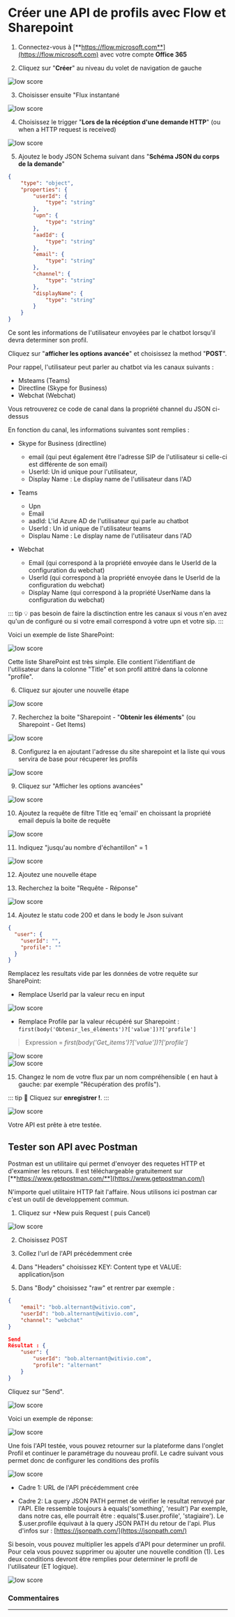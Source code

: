 # Créer une API de profils avec Flow et Sharepoint



1.  Connectez-vous à [**https://flow.microsoft.com**](https://flow.microsoft.com) avec votre compte **Office 365**

2.  Cliquez sur "**Créer**" au niveau du volet de navigation de gauche

<div class="image_center">
  <img :src="$withBase('/assets/img/fr/profil/api1.png')" alt="low score">
</div>

3. Choisisser ensuite "Flux instantané

<div class="image_center">
  <img :src="$withBase('/assets/img/fr/profil/api2.png')" alt="low score">
</div>

4.  Choisissez le trigger "**Lors de la récéption d'une demande HTTP**" (ou when a HTTP request is received)

<div class="image_center">
  <img :src="$withBase('/assets/img/fr/profil/api3.png')" alt="low score">
</div>




5. Ajoutez le body JSON Schema suivant dans "**Schéma JSON du corps de la demande**"

``` JSON
{
    "type": "object",
    "properties": {
        "userId": {
            "type": "string"
        },
        "upn": {
            "type": "string"
        },
        "aadId": {
            "type": "string"
        },
        "email": {
            "type": "string"
        },
        "channel": {
            "type": "string"
        },
        "displayName": {
            "type": "string"
        }
    }
}
```


Ce sont les informations de l'utilisateur envoyées par le chatbot lorsqu'il devra determiner son profil.

Cliquez sur "**afficher les options avancée**" et choisissez la method "**POST**".  
  
Pour rappel, l'utilisateur peut parler au chatbot via les canaux suivants :

-   Msteams (Teams)
-   Directline (Skype for Business)
-   Webchat (Webchat)

Vous retrouverez ce code de canal dans la propriété channel du JSON ci-dessus

En fonction du canal, les informations suivantes sont remplies :

-   Skype for Business (directline)

    -   email (qui peut également être l'adresse SIP de l'utilisateur si celle-ci est différente de son email)
    -   UserId: Un id unique pour l'utilisateur,
    -   Display Name :  Le display name de l'utilisateur dans l'AD

-   Teams

    -   Upn
    -   Email
    -   aadId: L'id Azure AD de l'utilisateur qui parle au chatbot
    -   UserId : Un id unique de l'utilisateur teams
    -   Displau Name : Le display name de l'utilisateur dans l'AD

-   Webchat

    -   Email (qui correspond à la propriété envoyée dans le UserId de la configuration du webchat)
    -   UserId (qui correspond à la propriété envoyée dans le UserId de la configuration du webchat)
    -   Display Name (qui correspond à la propriété UserName dans la configuration du webchat)

::: tip 💡
pas besoin de faire la disctinction entre les canaux si vous n'en avez qu'un de configuré ou si votre email correspond à votre upn et votre sip.
:::

Voici un exemple de liste SharePoint:

<div class="image_center">
  <img :src="$withBase('/assets/img/fr/profil/api4.jpg')" alt="low score">
</div>

Cette liste SharePoint est très simple. Elle contient l'identifiant de l'utilisateur dans la colonne "Title" et son profil attitré dans la colonne "profile".


6. Cliquez sur ajouter une nouvelle étape

<div class="image_center">
  <img :src="$withBase('/assets/img/fr/profil/api5.png')" alt="low score">
</div>


7. Recherchez la boite "Sharepoint - "**Obtenir les éléments**" (ou Sharepoint - Get Items)

<div class="image_center">
  <img :src="$withBase('/assets/img/fr/profil/api6.png')" alt="low score">
</div>

8.  Configurez la en ajoutant l'adresse du site sharepoint et la liste qui vous servira de base pour récuperer les profils

<div class="image_center">
  <img :src="$withBase('/assets/img/fr/profil/api7.png')" alt="low score">
</div>

9. Cliquez sur "Afficher les options avancées"

<div class="image_center">
  <img :src="$withBase('/assets/img/fr/profil/api8.png')" alt="low score">
</div>

10. Ajoutez la requête de filtre Title eq 'email' en choissant la propriété email depuis la boite de requête

<div class="image_center">
  <img :src="$withBase('/assets/img/fr/profil/api9.png')" alt="low score">
</div>

11. Indiquez "jusqu'au nombre d'échantillon" = 1

<div class="image_center">
  <img :src="$withBase('/assets/img/fr/profil/api10.png')" alt="low score">
</div>

12. Ajoutez une nouvelle étape

13. Recherchez la boite "Requête - Réponse"

<div class="image_center">
  <img :src="$withBase('/assets/img/fr/profil/api11.png')" alt="low score">
</div>

14. Ajoutez le statu code 200 et dans le body le Json suivant

```JSON
{
  "user": {
    "userId": "",
    "profile": ""
  }
}
```

Remplacez les resultats vide par les données de votre requête sur SharePoint:

-   Remplace UserId par la valeur recu en input

<div class="image_center">
  <img :src="$withBase('/assets/img/fr/profil/api12.png')" alt="low score">
</div>

-   Remplace Profile par la valeur récupéré sur Sharepoint : ```first(body('Obtenir_les_éléments')?['value'])?['profile']```

>   Expression = *first(body('Get_items')?['value'])?['profile']*

<div class="image_center">
  <img :src="$withBase('/assets/img/fr/profil/api13.png')" alt="low score">
</div>

<div class="image_center">
  <img :src="$withBase('/assets/img/fr/profil/api14.png')" alt="low score">
</div>

15. Changez le nom de votre flux par un nom compréhensible ( en haut à gauche: par exemple "Récupération des profils").

::: tip 💾
Cliquez sur **enregistrer !**.
:::

<div class="image_center">
  <img :src="$withBase('/assets/img/fr/profil/api15.png')" alt="low score">
</div>


Votre API est prête à etre testée.

## Tester son API avec Postman

Postman est un utilitaire qui permet d'envoyer des requetes HTTP et d'examiner les retours. Il est téléchargeable gratuitement sur [**https://www.getpostman.com/**](https://www.getpostman.com/)

N'importe quel utilitaire HTTP fait l'affaire. Nous utilisons ici postman car c'est un outil de developpement commun.

1. Cliquez sur +New puis Request ( puis Cancel)

<div class="image_center">
  <img :src="$withBase('/assets/img/fr/profil/api16.png')" alt="low score">
</div>

2. Choisissez POST

3. Collez l'url de l'API précédemment crée

4. Dans "Headers" choisissez KEY: Content type et VALUE: application/json

5. Dans "Body" choisissez "raw" et rentrer par exemple :

```JSON
{
	"email": "bob.alternant@witivio.com",
	"userId": "bob.alternant@witivio.com",
	"channel": "webchat"
}

Send 
Résultat : {
    "user": {
        "userId": "bob.alternant@witivio.com",
        "profile": "alternant"
    }
}
```

Cliquez sur "Send".

<div class="image_center">
  <img :src="$withBase('/assets/img/fr/profil/api17.png')" alt="low score">
</div>


Voici un exemple de réponse:

<div class="image_center">
  <img :src="$withBase('/assets/img/fr/profil/api18.png')" alt="low score">
</div>


Une fois l'API testée, vous pouvez retourner sur la plateforme dans l'onglet Profil et continuer le paramétrage du nouveau profil. Le cadre suivant vous permet donc de configurer les conditions des profils

<div class="image_center">
  <img :src="$withBase('/assets/img/fr/profil/api19.png')" alt="low score">
</div>


-   Cadre 1: URL de l'API précédemment crée

-   Cadre 2: La query JSON PATH permet de vérifier le resultat renvoyé par l'API. Elle ressemble toujours à equals('something', 'result') Par exemple, dans notre cas, elle pourrait être : equals('$.user.profile', 'stagiaire'). Le $.user.profile équivaut à la query JSON PATH du retour de l'api. Plus d'infos sur : [https://jsonpath.com/](https://jsonpath.com/)

Si besoin, vous pouvez multiplier les appels d'API pour determiner un profil. Pour cela vous pouvez supprimer ou ajouter une nouvelle condition (1). Les deux conditions devront être remplies pour determiner le profil de l'utilisateur (ET logique).

<div class="image_center">
  <img :src="$withBase('/assets/img/fr/profil/api20.png')" alt="low score">
</div>




### Commentaires
---
<Commentaire />
